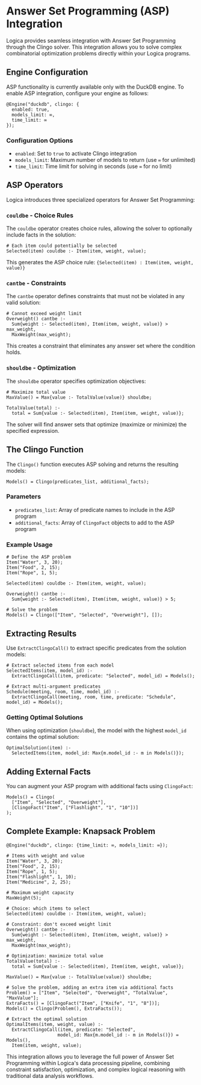 # Answer Set Programming (ASP) Integration

Logica provides seamless integration with Answer Set Programming through the Clingo solver. This integration allows you to solve complex combinatorial optimization problems directly within your Logica programs.

## Engine Configuration

ASP functionality is currently available only with the DuckDB engine. To enable ASP integration, configure your engine as follows:

```logica
@Engine("duckdb", clingo: {
  enabled: true,
  models_limit: ∞,
  time_limit: ∞
});
```

### Configuration Options

- `enabled`: Set to `true` to activate Clingo integration
- `models_limit`: Maximum number of models to return (use `∞` for unlimited)
- `time_limit`: Time limit for solving in seconds (use `∞` for no limit)

## ASP Operators

Logica introduces three specialized operators for Answer Set Programming:

### `couldbe` - Choice Rules

The `couldbe` operator creates choice rules, allowing the solver to optionally include facts in the solution:

```logica
# Each item could potentially be selected
Selected(item) couldbe :- Item(item, weight, value);
```

This generates the ASP choice rule: `{Selected(item) : Item(item, weight, value)}`

### `cantbe` - Constraints

The `cantbe` operator defines constraints that must not be violated in any valid solution:

```logica
# Cannot exceed weight limit
Overweight() cantbe :-
  Sum{weight :- Selected(item), Item(item, weight, value)} > max_weight,
  MaxWeight(max_weight);
```

This creates a constraint that eliminates any answer set where the condition holds.

### `shouldbe` - Optimization

The `shouldbe` operator specifies optimization objectives:

```logica
# Maximize total value
MaxValue() = Max{value :- TotalValue(value)} shouldbe;

TotalValue(total) :-
  total = Sum{value :- Selected(item), Item(item, weight, value)};
```

The solver will find answer sets that optimize (maximize or minimize) the specified expression.

## The Clingo Function

The `Clingo()` function executes ASP solving and returns the resulting models:

```logica
Models() = Clingo(predicates_list, additional_facts);
```

### Parameters

- `predicates_list`: Array of predicate names to include in the ASP program
- `additional_facts`: Array of `ClingoFact` objects to add to the ASP program

### Example Usage

```logica
# Define the ASP problem
Item("Water", 3, 20);
Item("Food", 2, 15);
Item("Rope", 1, 5);

Selected(item) couldbe :- Item(item, weight, value);

Overweight() cantbe :-
  Sum{weight :- Selected(item), Item(item, weight, value)} > 5;

# Solve the problem
Models() = Clingo(["Item", "Selected", "Overweight"], []);
```

## Extracting Results

Use `ExtractClingoCall()` to extract specific predicates from the solution models:

```logica
# Extract selected items from each model
SelectedItems(item, model_id) :-
  ExtractClingoCall(item, predicate: "Selected", model_id) = Models();

# Extract multi-argument predicates
Schedule(meeting, room, time, model_id) :-
  ExtractClingoCall(meeting, room, time, predicate: "Schedule", model_id) = Models();
```

### Getting Optimal Solutions

When using optimization (`shouldbe`), the model with the highest `model_id` contains the optimal solution:

```logica
OptimalSolution(item) :-
  SelectedItems(item, model_id: Max{m.model_id :- m in Models()});
```

## Adding External Facts

You can augment your ASP program with additional facts using `ClingoFact`:

```logica
Models() = Clingo(
  ["Item", "Selected", "Overweight"],
  [ClingoFact("Item", ["Flashlight", "1", "10"])]
);
```

## Complete Example: Knapsack Problem

```logica
@Engine("duckdb", clingo: {time_limit: ∞, models_limit: ∞});

# Items with weight and value
Item("Water", 3, 20);
Item("Food", 2, 15);
Item("Rope", 1, 5);
Item("Flashlight", 1, 10);
Item("Medicine", 2, 25);

# Maximum weight capacity
MaxWeight(5);

# Choice: which items to select
Selected(item) couldbe :- Item(item, weight, value);

# Constraint: don't exceed weight limit
Overweight() cantbe :-
  Sum{weight :- Selected(item), Item(item, weight, value)} > max_weight,
  MaxWeight(max_weight);

# Optimization: maximize total value
TotalValue(total) :-
  total = Sum{value :- Selected(item), Item(item, weight, value)};

MaxValue() = Max{value :- TotalValue(value)} shouldbe;

# Solve the problem, adding an extra item via additional facts
Problem() = ["Item", "Selected", "Overweight", "TotalValue", "MaxValue"];
ExtraFacts() = [ClingoFact("Item", ["Knife", "1", "8"])];
Models() = Clingo(Problem(), ExtraFacts());

# Extract the optimal solution
OptimalItems(item, weight, value) :-
  ExtractClingoCall(item, predicate: "Selected", 
                   model_id: Max{m.model_id :- m in Models()}) = Models(),
  Item(item, weight, value);
```

This integration allows you to leverage the full power of Answer Set Programming within Logica's data processing pipeline, combining constraint satisfaction, optimization, and complex logical reasoning with traditional data analysis workflows.
